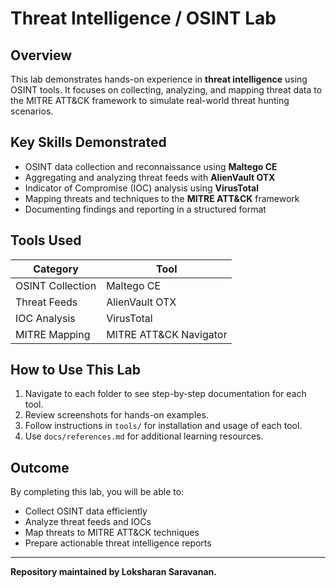 # Threat Intelligence / OSINT Lab

## Overview
This lab demonstrates hands-on experience in **threat intelligence** using OSINT tools. It focuses on collecting, analyzing, and mapping threat data to the MITRE ATT&CK framework to simulate real-world threat hunting scenarios.

## Key Skills Demonstrated
- OSINT data collection and reconnaissance using **Maltego CE**
- Aggregating and analyzing threat feeds with **AlienVault OTX**
- Indicator of Compromise (IOC) analysis using **VirusTotal**
- Mapping threats and techniques to the **MITRE ATT&CK** framework
- Documenting findings and reporting in a structured format

## Tools Used
| Category | Tool |
|----------|------|
| OSINT Collection | Maltego CE |
| Threat Feeds | AlienVault OTX |
| IOC Analysis | VirusTotal |
| MITRE Mapping | MITRE ATT&CK Navigator |

## How to Use This Lab
1. Navigate to each folder to see step-by-step documentation for each tool.
2. Review screenshots for hands-on examples.
3. Follow instructions in `tools/` for installation and usage of each tool.
4. Use `docs/references.md` for additional learning resources.

## Outcome
By completing this lab, you will be able to:
- Collect OSINT data efficiently
- Analyze threat feeds and IOCs
- Map threats to MITRE ATT&CK techniques
- Prepare actionable threat intelligence reports

---
**Repository maintained by Loksharan Saravanan.**


